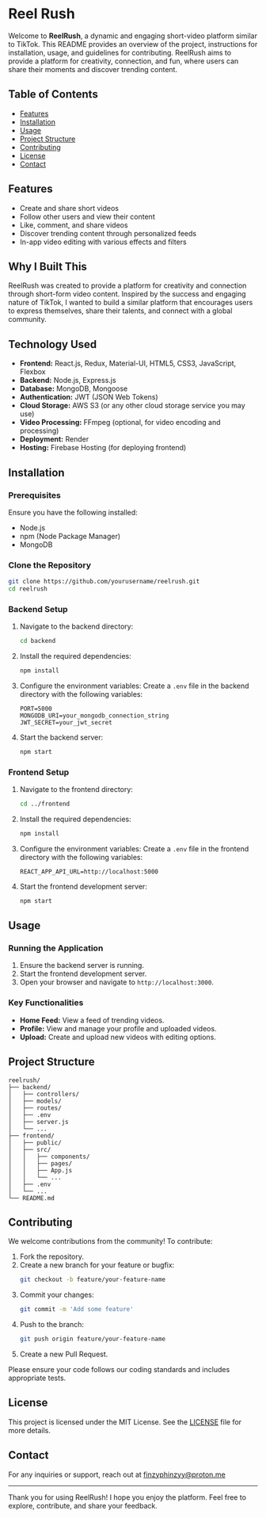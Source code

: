 # Reel Rush

Welcome to **ReelRush**, a dynamic and engaging short-video platform similar to TikTok. This README provides an overview of the project, instructions for installation, usage, and guidelines for contributing.
ReelRush aims to provide a platform for creativity, connection, and fun, where users can share their moments and discover trending content.

## Table of Contents

- [Features](#features)
- [Installation](#installation)
- [Usage](#usage)
- [Project Structure](#project-structure)
- [Contributing](#contributing)
- [License](#license)
- [Contact](#contact)

## Features

- Create and share short videos
- Follow other users and view their content
- Like, comment, and share videos
- Discover trending content through personalized feeds
- In-app video editing with various effects and filters

## Why I Built This

ReelRush was created to provide a platform for creativity and connection through short-form video content. Inspired by the success and engaging nature of TikTok, I wanted to build a similar platform that encourages users to express themselves, share their talents, and connect with a global community.

## Technology Used

- **Frontend:** React.js, Redux, Material-UI, HTML5, CSS3, JavaScript, Flexbox
- **Backend:** Node.js, Express.js
- **Database:** MongoDB, Mongoose
- **Authentication:** JWT (JSON Web Tokens)
- **Cloud Storage:** AWS S3 (or any other cloud storage service you may use)
- **Video Processing:** FFmpeg (optional, for video encoding and processing)
- **Deployment:** Render
- **Hosting:** Firebase Hosting (for deploying frontend)

## Installation

### Prerequisites

Ensure you have the following installed:

- Node.js
- npm (Node Package Manager)
- MongoDB

### Clone the Repository

```bash
git clone https://github.com/yourusername/reelrush.git
cd reelrush
```

### Backend Setup

1. Navigate to the backend directory:

   ```bash
   cd backend
   ```

2. Install the required dependencies:

   ```bash
   npm install
   ```

3. Configure the environment variables:
   Create a `.env` file in the backend directory with the following variables:

   ```plaintext
   PORT=5000
   MONGODB_URI=your_mongodb_connection_string
   JWT_SECRET=your_jwt_secret
   ```

4. Start the backend server:
   ```bash
   npm start
   ```

### Frontend Setup

1. Navigate to the frontend directory:

   ```bash
   cd ../frontend
   ```

2. Install the required dependencies:

   ```bash
   npm install
   ```

3. Configure the environment variables:
   Create a `.env` file in the frontend directory with the following variables:

   ```plaintext
   REACT_APP_API_URL=http://localhost:5000
   ```

4. Start the frontend development server:
   ```bash
   npm start
   ```

## Usage

### Running the Application

1. Ensure the backend server is running.
2. Start the frontend development server.
3. Open your browser and navigate to `http://localhost:3000`.

### Key Functionalities

- **Home Feed:** View a feed of trending videos.
- **Profile:** View and manage your profile and uploaded videos.
- **Upload:** Create and upload new videos with editing options.

## Project Structure

```plaintext
reelrush/
├── backend/
│   ├── controllers/
│   ├── models/
│   ├── routes/
│   ├── .env
│   ├── server.js
│   └── ...
├── frontend/
│   ├── public/
│   ├── src/
│   │   ├── components/
│   │   ├── pages/
│   │   ├── App.js
│   │   └── ...
│   ├── .env
│   └── ...
└── README.md
```

## Contributing

We welcome contributions from the community! To contribute:

1. Fork the repository.
2. Create a new branch for your feature or bugfix:
   ```bash
   git checkout -b feature/your-feature-name
   ```
3. Commit your changes:
   ```bash
   git commit -m 'Add some feature'
   ```
4. Push to the branch:
   ```bash
   git push origin feature/your-feature-name
   ```
5. Create a new Pull Request.

Please ensure your code follows our coding standards and includes appropriate tests.

## License

This project is licensed under the MIT License. See the [LICENSE](LICENSE) file for more details.

## Contact

For any inquiries or support, reach out at finzyphinzyy@proton.me

---

Thank you for using ReelRush! I hope you enjoy the platform. Feel free to explore, contribute, and share your feedback.

#
